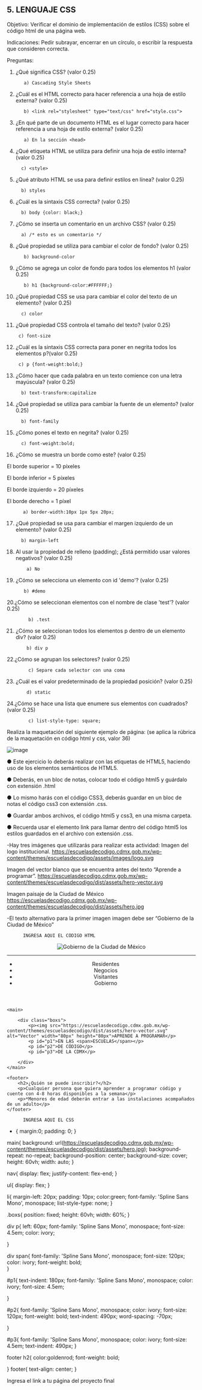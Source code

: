 ## 5. LENGUAJE CSS

Objetivo: Verificar el dominio de implementación de estilos (CSS) sobre el código html de
una página web.

Indicaciones: Pedir subrayar, encerrar en un círculo, o escribir la respuesta que
consideren correcta.

Preguntas:

1. ¿Qué significa CSS? (valor 0.25)

          a) Cascading Style Sheets
                    
2. ¿Cuál es el HTML correcto para hacer referencia a una hoja de estilo externa?
(valor 0.25)
          
          b) <link rel="stylesheet" type="text/css" href="style.css">
                    
3. ¿En qué parte de un documento HTML es el lugar correcto para hacer referencia a
una hoja de estilo externa? (valor 0.25)

          a) En la sección <head>
                    
 4. ¿Qué etiqueta HTML se utiliza para definir una hoja de estilo interna? (valor 0.25)
 
          c) <style>
          
 5. ¿Qué atributo HTML se usa para definir estilos en línea? (valor 0.25)
          
          b) styles
                    
 6. ¿Cuál es la sintaxis CSS correcta? (valor 0.25)

          b) body {color: black;}
                    
 7. ¿Cómo se inserta un comentario en un archivo CSS? (valor 0.25)

          a) /* esto es un comentario */
                    
8. ¿Qué propiedad se utiliza para cambiar el color de fondo? (valor 0.25)
          
          b) background-color
                    
9. ¿Cómo se agrega un color de fondo para todos los elementos h1 (valor 0.25)
            
          b) h1 {background-color:#FFFFFF;}
            
10. ¿Qué propiedad CSS se usa para cambiar el color del texto de un elemento? (valor 0.25)
  
          c) color
  
 11. ¿Qué propiedad CSS controla el tamaño del texto? (valor 0.25)
                     
          c) font-size
           
 12. ¿Cuál es la sintaxis CSS correcta para poner en negrita todos los elementos p?(valor 0.25)
           
          c) p {font-weight:bold;}
           
13. ¿Cómo hacer que cada palabra en un texto comience con una letra mayúscula? (valor 0.25)
            
          b) text-transform:capitalize
            
14. ¿Qué propiedad se utiliza para cambiar la fuente de un elemento? (valor 0.25)
            
          b) font-family         
  
15. ¿Cómo pones el texto en negrita? (valor 0.25)
                      
          c) font-weight:bold;
  
16. ¿Cómo se muestra un borde como este? (valor 0.25)

El borde superior = 10 píxeles

El borde inferior = 5 píxeles

El borde izquierdo = 20 píxeles

El borde derecho = 1 píxel
  
          a) border-width:10px 1px 5px 20px;
                   
17. ¿Qué propiedad se usa para cambiar el margen izquierdo de un elemento? (valor 0.25)

          b) margin-left
          
18. Al usar la propiedad de relleno (padding); ¿Está permitido usar valores negativos? (valor 0.25)

            a) No
                       
 19. ¿Cómo se selecciona un elemento con id 'demo'? (valor 0.25)
             
            b) #demo                   
            
20.¿Cómo se seleccionan elementos con el nombre de clase 'test'? (valor 0.25)
            
            b) .test     
                        
21. ¿Cómo se seleccionan todos los elementos p dentro de un elemento div? (valor 0.25)
            
            b) div p
                       
22.¿Cómo se agrupan los selectores? (valor 0.25)
            
            c) Separe cada selector con una coma
            
23. ¿Cuál es el valor predeterminado de la propiedad posición? (valor 0.25)

            d) static
            
 24.¿Cómo se hace una lista que enumere sus elementos con cuadrados? (valor 0.25)
             
            c) list-style-type: square;
            
Realiza la maquetación del siguiente ejemplo de página: (se aplica la rúbrica de la
maquetación en código html y css, valor 36)

![image](https://user-images.githubusercontent.com/91554777/166742177-b3cc2bfc-7768-42e4-b4f0-dcc2a1473935.png)

● Este ejercicio lo deberás realizar con las etiquetas de HTML5, haciendo uso de los elementos semánticos de HTML5.

● Deberás, en un bloc de notas, colocar todo el código html5 y guárdalo con extensión .html

● Lo mismo harás con el código CSS3, deberás guardar en un bloc de notas el código css3 con extensión .css.

● Guardar ambos archivos, el código html5 y css3, en una misma carpeta.

● Recuerda usar el elemento link para llamar dentro del código html5 los estilos guardados en el archivo con extensión .css.

-Hay tres imágenes que utilizarás para realizar esta actividad:
Imagen del logo institucional.
https://escuelasdecodigo.cdmx.gob.mx/wp-content/themes/escuelasdecodigo/assets/images/logo.svg

Imagen del vector blanco que se encuentra antes del texto “Aprende a programar”. https://escuelasdecodigo.cdmx.gob.mx/wp-content/themes/escuelasdecodigo/dist/assets/hero-vector.svg

Imagen paisaje de la Ciudad de México
https://escuelasdecodigo.cdmx.gob.mx/wp-content/themes/escuelasdecodigo/dist/assets/hero.jpg

-El texto alternativo para la primer imagen imagen debe ser “Gobierno de la Ciudad de México”


          INGRESA AQUI EL CÓDIGO HTML

<!DOCTYPE html>
<html lang="en">
<head>
    <meta charset="UTF-8">
    <meta http-equiv="X-UA-Compatible" content="IE=edge">
    <meta name="viewport" content="width=device-width, initial-scale=1.0">
    <title>Escuelas de Cógido CDMX</title>
    <link rel="stylesheet" href="css/estilos.css">
    <link rel="preconnect" href="https://fonts.googleapis.com">
    <link rel="preconnect" href="https://fonts.gstatic.com" crossorigin>
    <link href="https://fonts.googleapis.com/css2?family=Source+Code+Pro&family=Spline+Sans+Mono&display=swap"
        rel="stylesheet">
</head>
<body>
    <header>
        <img src="https://escuelasdecodigo.cdmx.gob.mx/wp-content/themes/escuelasdecodigo/assets/images/logo.svg" alt="Gobierno de la Ciudad de México"><hr>
        <nav>
            <ul>
                <li>Residentes</li>
                <li>Negocios</li>
                <li>Visitantes</li>
                <li>Gobierno</li>
            </ul>
        </nav>
    </header>
    
    <main>
        
        <div class="boxs">
            <p><img src="https://escuelasdecodigo.cdmx.gob.mx/wp-content/themes/escuelasdecodigo/dist/assets/hero-vector.svg" alt="Vector" width="80px" height="80px">APRENDE A PROGRAMAR</p>
            <p id="p1">EN LAS <span>ESCUELAS</span></p>
            <p id="p2">DE CÓDIGO</p>
            <p id="p3">DE LA CDMX</p>
                        
        </div>
    </main>

    <footer>
        <h2>¿Quién se puede inscribir?</h2>
        <p>Cualquier persona que quiera aprender a programar código y cuente con 4-8 horas disponibles a la semana</p>
        <p>*Menores de edad deberán entrar a las instalaciones acompañados de un adulto</p>
    </footer>
</body>
</html>
          
                    
          INGRESA AQUI EL CSS
          
* {
    margin:0;
    padding: 0;
}

main{
    background: url(https://escuelasdecodigo.cdmx.gob.mx/wp-content/themes/escuelasdecodigo/dist/assets/hero.jpg);
    background-repeat: no-repeat;
    background-position: center;
    background-size: cover;
    height: 60vh;
    width: auto;
}

nav{
    display: flex;
    justify-content: flex-end;
}

ul{
   display: flex; 
}

li{
    margin-left: 20px;
    padding: 10px;
    color:green;
    font-family: 'Spline Sans Mono', monospace;
    list-style-type: none;
}

.boxs{
    position: fixed;
    height: 60vh;
    width: 60%;
}

div p{
    left: 60px;
    font-family: 'Spline Sans Mono', monospace;
    font-size: 4.5em;
    color: ivory;
    
    
}

div span{
    font-family: 'Spline Sans Mono', monospace;
    font-size: 120px;
    color: ivory;
    font-weight: bold;    
}

#p1{
    text-indent: 180px;
    font-family: 'Spline Sans Mono', monospace;
    color: ivory; 
    font-size: 4.5em;
    
}


#p2{
    font-family: 'Spline Sans Mono', monospace;
    color: ivory; 
    font-size: 120px;
    font-weight: bold;
    text-indent: 490px;
    word-spacing: -70px;

}

#p3{
    font-family: 'Spline Sans Mono', monospace;
    color: ivory; 
    font-size: 4.5em;
    text-indent: 490px;
}

footer h2{
    color:goldenrod;
    font-weight: bold;
    
}
footer{
    text-align: center;
}

          
          
 Ingresa el link a tu página del proyecto final
